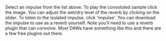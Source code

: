 Select an impulse from the list above. To play the convoluted sample click the image. You can adjust the wet/dry level of the reverb by clicking on the slider. To listen to the isolated impulse, click 'impulse'. You can download the impulse to use as a reverb yourself. Note you'll need to use a reverb plugin that can convolve. Most DAWs have something like this and there are a few free plugins out there. 


